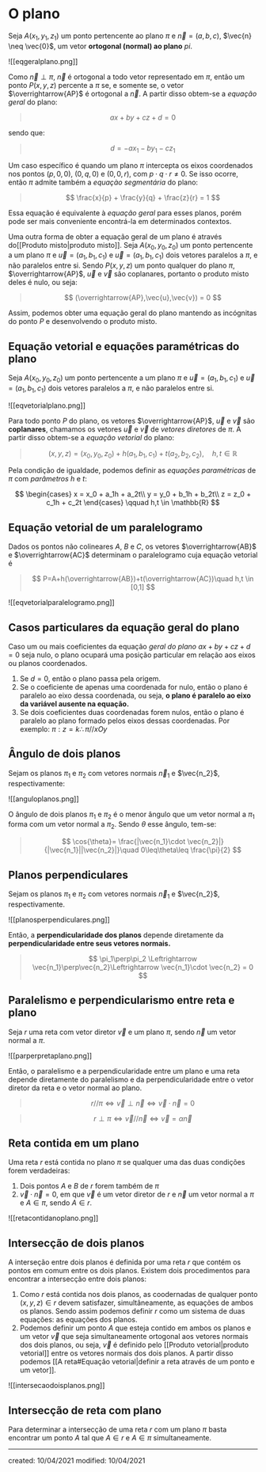 # O plano
Seja $A(x_1,y_1,z_1)$ um ponto pertencente ao plano $\pi$ e $\vec{n}=(a,b,c)$, $\vec{n} \neq \vec{0}$, um vetor **ortogonal (normal) ao plano** $pi$.

![[eqgeralplano.png]]

Como $\vec{n} \perp \pi$, $\vec{n}$ é ortogonal a todo vetor representado em $\pi$, então um ponto $P(x,y,z)$ percente a $\pi$ se, e somente se, o vetor $\overrightarrow{AP}$ é ortogonal a $\vec{n}$. A partir disso obtem-se a *equação geral* do plano:

>$$
  ax+by+cz+d=0
>$$

sendo que:

>$$
  d = -ax_1 -by_1 - cz_1
>$$

Um caso específico é quando um plano $\pi$ intercepta os eixos coordenados nos pontos $(p,0,0)$, $(0,q,0)$ e $(0,0,r)$, com $p\cdot q \cdot r \neq 0$. Se isso ocorre, então $\pi$ admite também a *equaçào segmentária* do plano:

>$$
  \frac{x}{p} + \frac{y}{q} + \frac{z}{r} = 1
>$$

Essa equação é equivalente à *equação geral* para esses planos, porém pode ser mais conveniente encontrá-la em determinados contextos.

Uma outra forma de obter a equação geral de um plano é através do[[Produto misto|produto misto]]. Seja $A(x_0,y_0,z_0)$ um ponto pertencente a um plano $\pi$ e $\vec{u}=(a_1,b_1,c_1)$ e $\vec{u}=(a_1,b_1,c_1)$ dois vetores paralelos a $\pi$, e não paralelos entre si. Sendo $P(x,y,z)$ um ponto qualquer do plano $\pi$, $\overrightarrow{AP}$, $\vec{u}$ e $\vec{v}$ são coplanares, portanto o produto misto deles é nulo, ou seja:

>$$
  (\overrightarrow{AP},\vec{u},\vec{v}) = 0
>$$

Assim, podemos obter uma equação geral do plano mantendo as incógnitas do ponto $P$ e desenvolvendo o produto misto.

## Equação vetorial e equações paramétricas do plano
Seja $A(x_0,y_0,z_0)$ um ponto pertencente a um plano $\pi$ e $\vec{u}=(a_1,b_1,c_1)$ e $\vec{u}=(a_1,b_1,c_1)$ dois vetores paralelos a $\pi$, e não paralelos entre si.

![[eqvetorialplano.png]]

Para todo ponto $P$ do plano, os vetores $\overrightarrow{AP}$, $\vec{u}$ e $\vec{v}$ são **coplanares**, chamamos os vetores $\vec{u}$ e $\vec{v}$ de *vetores diretores* de $\pi$. A partir disso obtem-se a *equação vetorial* do plano:

>$$
  (x,y,z)=(x_0,y_0,z_0) + h(a_1,b_1,c_1) + t(a_2,b_2,c_2),\quad h,t \in \mathbb{R}
>$$

Pela condição de igualdade, podemos definir as *equações paramétricas* de $\pi$ com *parâmetros* $h$ e $t$:

$$
\begin{cases}
    x = x_0 + a_1h + a_2t\\
    y = y_0 + b_1h + b_2t\\
    z = z_0 + c_1h + c_2t
\end{cases}
\qquad h,t \in \mathbb{R}
$$

## Equação vetorial de um paralelogramo
Dados os pontos não colineares $A$, $B$ e $C$, os vetores $\overrightarrow{AB}$ e $\overrightarrow{AC}$ determinam o paralelogramo cuja equação vetorial é

>$$
  P=A+h(\overrightarrow{AB})+t(\overrightarrow{AC})\quad h,t \in [0,1]
>$$

![[eqvetorialparalelogramo.png]]

## Casos particulares da equação geral do plano
Caso um ou mais coeficientes da equação *geral do plano* $ax+by+cz+d=0$ seja nulo, o plano ocupará uma posição particular em relação aos eixos ou planos coordenados.

1. Se $d=0$, então o plano passa pela origem.
2. Se o coeficiente de apenas uma coordenada for nulo, então o plano é paralelo ao eixo dessa coordenada, ou seja, **o plano é paralelo ao eixo da variável ausente na equação.**
3. Se dois coeficientes duas coordenadas forem nulos, então o plano é paralelo ao plano formado pelos eixos dessas coordenadas. Por exemplo: $\pi:z=k\therefore\pi//xOy$

## Ângulo de dois planos
Sejam os planos $\pi_1$ e $\pi_2$ com vetores normais $\vec{n}_1$ e $\vec{n_2}$, respectivamente:

![[anguloplanos.png]]

O ângulo de dois planos $\pi_1$ e $\pi_2$ é o menor ângulo que um vetor normal a $\pi_1$ forma com um vetor normal a $\pi_2$. Sendo $\theta$ esse ângulo, tem-se:

>$$
  \cos{\theta}= \frac{|\vec{n_1}\cdot \vec{n_2}|}{|\vec{n_1}||\vec{n_2}|}\quad 0\leq\theta\leq \frac{\pi}{2}
>$$


## Planos perpendiculares
Sejam os planos $\pi_1$ e $\pi_2$ com vetores normais $\vec{n}_1$ e $\vec{n_2}$, respectivamente.

![[planosperpendiculares.png]]

Então, a **perpendicularidade dos planos** depende diretamente da **perpendicularidade entre seus vetores normais.**

>$$
  \pi_1\perp\pi_2 \Leftrightarrow \vec{n_1}\perp\vec{n_2}\Leftrightarrow \vec{n_1}\cdot \vec{n_2} = 0
>$$

## Paralelismo e perpendicularismo entre reta e plano
Seja $r$ uma reta com vetor diretor $\vec{v}$ e um plano $\pi$, sendo $\vec{n}$ um vetor normal a $\pi$.

![[parperpretaplano.png]]

Então, o paralelismo e a perpendicularidade entre um plano e uma reta depende diretamente do paralelismo e da perpendicularidade entre o vetor diretor da reta e o vetor normal ao plano.

>$$
  r//\pi\Leftrightarrow \vec{v}\perp \vec{n}\Leftrightarrow \vec{v}\cdot\vec{n}=0
>$$

>$$
  r\perp\pi\Leftrightarrow \vec{v}//\vec{n}\Leftrightarrow \vec{v}=\alpha\vec{n}
>$$

## Reta contida em um plano
Uma reta $r$ está contida no plano $\pi$ se qualquer uma das duas condições forem verdadeiras:

1. Dois pontos $A$ e $B$ de $r$ forem também de $\pi$
2. $\vec{v}\cdot \vec{n}=0$, em que $\vec{v}$ é um vetor diretor de $r$ e $\vec{n}$ um vetor normal a $\pi$ e $A \in \pi$, sendo $A \in r$.

![[retacontidanoplano.png]]

## Intersecção de dois planos
A interseção entre dois planos é definida por uma reta $r$ que contém os pontos em comum entre os dois planos. Existem dois procedimentos para encontrar a intersecção entre dois planos:

1. Como $r$ está contida nos dois planos, as coodernadas de qualquer ponto $(x,y,z) \in r$ devem satisfazer, simultâneamente, as equações de ambos os planos. Sendo assim podemos definir $r$ como um sistema de duas equações: as equações dos planos.
2. Podemos definir um ponto $A$ que esteja contido em ambos os planos e um vetor $\vec{v}$ que seja simultaneamente ortogonal aos vetores normais dos dois planos, ou seja, $\vec{v}$ é definido pelo [[Produto vetorial|produto vetorial]] entre os vetores normais dos dois planos. A partir disso podemos [[A reta#Equação vetorial|definir a reta através de um ponto e um vetor]].

![[intersecaodoisplanos.png]]

## Intersecção de reta com plano
Para determinar a intersecção de uma reta $r$ com um plano $\pi$ basta encontrar um ponto $A$ tal que $A\in r$ e $A\in\pi$ simultaneamente.

---

created: 10/04/2021
modified: 10/04/2021
